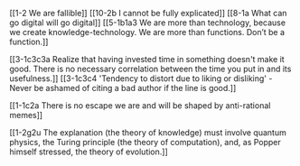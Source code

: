 [[1-2 We are fallible]]
[[10-2b I cannot be fully explicated]]
[[8-1a What can go digital will go digital]]
[[5-1b1a3 We are more than technology, because we create knowledge-technology. We are more than functions. Don’t be a function.]]

[[3-1c3c3a Realize that having invested time in something doesn't make it good. There is no necessary correlation between the time you put in and its usefulness.]]
[[3-1c3c4 'Tendency to distort due to liking or disliking' - Never be ashamed of citing a bad author if the line is good.]]

[[1-1c2a There is no escape we are and will be shaped by anti-rational memes]]

[[1-2g2u The explanation (the theory of knowledge) must involve quantum physics, the Turing principle (the theory of computation), and, as Popper himself stressed, the theory of evolution.]]